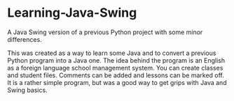# Learning-Java-Swing
A Java Swing version of a previous Python project with some minor differences.

This was created as a way to learn some Java and to convert a previous Python program 
into a Java one. The idea behind the program is an English as a foreign language 
school management system. You can create classes and student files. Comments can be added 
and lessons can be marked off. It is a rather simple program, but was a good way to get 
grips with Java and Swing basics.
